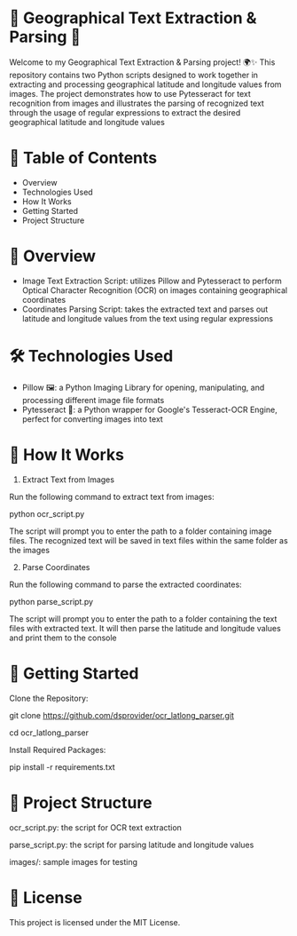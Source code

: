 # 📸 Geographical Text Extraction & Parsing 📸

Welcome to my Geographical Text Extraction & Parsing project! 🌍✨ This repository contains two Python scripts designed to work together in extracting and processing geographical latitude and longitude values from images. The project demonstrates how to use Pytesseract for text recognition from images and illustrates the parsing of recognized text through the usage of regular expressions to extract the desired geographical latitude and longitude values


# 📜 Table of Contents

- Overview
- Technologies Used
- How It Works
- Getting Started
- Project Structure


# 🚀 Overview

- Image Text Extraction Script: utilizes Pillow and Pytesseract to perform Optical Character Recognition (OCR) on images containing geographical coordinates
- Coordinates Parsing Script: takes the extracted text and parses out latitude and longitude values from the text using regular expressions


# 🛠️ Technologies Used

- Pillow 🖼️: a Python Imaging Library for opening, manipulating, and processing different image file formats
- Pytesseract 🧠: a Python wrapper for Google's Tesseract-OCR Engine, perfect for converting images into text


# 🎯 How It Works

1. Extract Text from Images
   
Run the following command to extract text from images:

python ocr_script.py

The script will prompt you to enter the path to a folder containing image files. The recognized text will be saved in text files within the same folder as the images

2. Parse Coordinates
   
Run the following command to parse the extracted coordinates:

python parse_script.py

The script will prompt you to enter the path to a folder containing the text files with extracted text. It will then parse the latitude and longitude values and print them to the console


# 🧩 Getting Started

Clone the Repository:

git clone https://github.com/dsprovider/ocr_latlong_parser.git

cd ocr_latlong_parser

Install Required Packages:

pip install -r requirements.txt


# 📂 Project Structure

ocr_script.py: the script for OCR text extraction

parse_script.py: the script for parsing latitude and longitude values

images/: sample images for testing



# 📜 License

This project is licensed under the MIT License.
